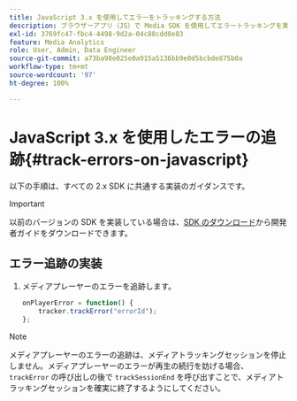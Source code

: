 ```yaml
---
title: JavaScript 3.x を使用してエラーをトラッキングする方法
description: ブラウザーアプリ（JS）で Media SDK を使用してエラートラッキングを実装する方法を説明します。
exl-id: 3769fc47-fbc4-4498-9d2a-04c88cdd0e83
feature: Media Analytics
role: User, Admin, Data Engineer
source-git-commit: a73ba98e025e0a915a5136bb9e0d5bcbde875b0a
workflow-type: tm+mt
source-wordcount: '97'
ht-degree: 100%

---
```


# JavaScript 3.x を使用したエラーの追跡{#track-errors-on-javascript}

以下の手順は、すべての 2.x SDK に共通する実装のガイダンスです。

>[!IMPORTANT]
>
>以前のバージョンの SDK を実装している場合は、[SDK のダウンロード](/help/getting-started/download-sdks.md)から開発者ガイドをダウンロードできます。

## エラー追跡の実装

1. メディアプレーヤーのエラーを追跡します。

   ```js
   onPlayerError = function() {
       tracker.trackError("errorId");
   };
   ```

>[!NOTE]
>
>メディアプレーヤーのエラーの追跡は、メディアトラッキングセッションを停止しません。メディアプレーヤーのエラーが再生の続行を妨げる場合、`trackError` の呼び出しの後で `trackSessionEnd` を呼び出すことで、メディアトラッキングセッションを確実に終了するようにしてください。
